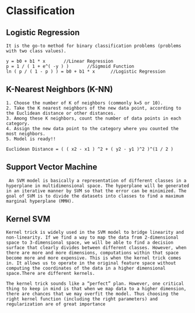 # Classification

## Logistic Regression
	It is the go-to method for binary classification problems (problems with two class values).

	y = b0 + b1 * x       //Linear Regression
	p = 1 / ( 1 + e^( -y ) )       //Sigmoid Function
	ln ( p / ( 1 - p ) ) = b0 + b1 * x      //Logistic Regression

## K-Nearest Neighbors (K-NN)
	1. Choose the number of K of neighbors (commonly k=5 or 10).
	2. Take the K nearest neighbors of the new data point, according to the Euclidean distance or other distances.
	3. Among these K neighbors, count the number of data points in each category.
	4. Assign the new data point to the category where you counted the most neighbors.
	5. Model is ready!!
  
    Euclidean Distance = ( ( x2 - x1 ) ^2 + ( y2 - y1 )^2 )^(1 / 2 )  
   
## Support Vector Machine
  	 An SVM model is basically a representation of different classes in a hyperplane in multidimensional space. The hyperplane will be generated in an iterative manner by SVM so that the error can be minimized. The goal of SVM is to divide the datasets into classes to find a maximum marginal hyperplane (MMH).

## Kernel SVM
 	Kernel trick is widely used in the SVM model to bridge linearity and non-linearity. If we find a way to map the data from 2-dimensional space to 3-dimensional space, we will be able to find a decision surface that clearly divides between different classes. However, when there are more and more dimensions, computations within that space become more and more expensive. This is when the kernel trick comes in. It allows us to operate in the original feature space without computing the coordinates of the data in a higher dimensional space.There are different kernels.
	
	The kernel trick sounds like a “perfect” plan. However, one critical thing to keep in mind is that when we map data to a higher dimension, there are chances that we may overfit the model. Thus choosing the right kernel function (including the right parameters) and regularization are of great importance
